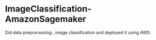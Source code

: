 # ImageClassification-AmazonSagemaker
Did data preprocessing , image classification and deployed it using AWS.
